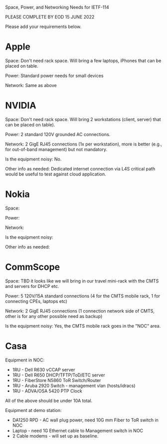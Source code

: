 Space, Power, and Networking Needs for IETF-114

PLEASE COMPLETE BY EOD 15 JUNE 2022

Please add your requirements below. 

# Apple
Space: Don't need rack space. Will bring a few laptops, iPhones that can be placed on table.

Power: Standard power needs for small devices

Network: Same as above

# NVIDIA
Space: Don't need rack space. Will bring 2 workstations (client, server) that can be placed on table).

Power: 2 standard 120V grounded AC connections.

Network: 2 GigE RJ45 connections (1x per workstation), more is better (e.g., for out-of-band management) but not mandatory.

Is the equipment noisy: No.

Other info as needed: Dedicated internet connection via L4S critical path would be useful to test against cloud application.

# Nokia

Space: 

Power: 

Network: 

Is the equipment noisy: 

Other info as needed:

# CommScope

Space: TBD it looks like we will bring in our travel mini-rack with the CMTS and servers for DHCP etc. 

Power: 5 120V/15A standard connections (4 for the CMTS mobile rack, 1 for connecting CPEs, laptops etc)

Network: 2 GigE RJ45 connections (1 connection network side of CMTS, other is for any other possible need as backup)

Is the equipment noisy: Yes, the CMTS mobile rack goes in the "NOC" area.

# Casa

Equipment in NOC:
- 1RU - Dell R630 vCCAP server
- 1RU - Dell R650 DHCP/TFTP/ToD/ETC server
- 1RU - FiberStore N5860 ToR Switch/Router
- 1RU - Aruba 2920 Switch - management vlan (hosts/idracs)
- 1RU - ADVA/OSA 5420 PTP Clock

All of the above should be under 10A total.

Equipment at demo station:
- DA1250 RPD - AC wall plug power, need 10G mm Fiber to ToR switch in NOC
- Laptop - need 1G Ethernet cable to Management switch in NOC
- 2 Cable modems - will set up as baseline.

